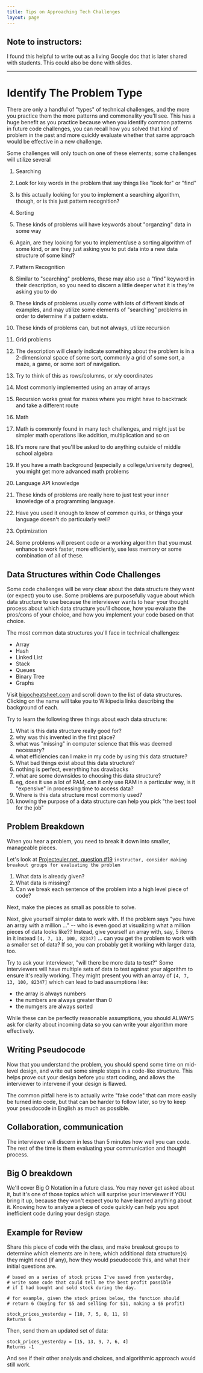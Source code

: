 ```yaml
---
title: Tips on Approaching Tech Challenges
layout: page
---
```


## Note to instructors:

I found this helpful to write out as a living Google doc that is later shared with students. This could also be done with slides.

---

# Identify The Problem Type

There are only a handful of "types" of technical challenges, and the more you practice them the more patterns and commonality you'll see. This has a huge benefit as you practice because when you identify common patterns in future code challenges, you can recall how you solved that kind of problem in the past and more quickly evaluate whether that same approach would be effective in a new challenge.

Some challenges will only touch on one of these elements; some challenges will utilize several

1. Searching
  1. Look for key words in the problem that say things like "look for" or "find"
  2. Is this actually looking for you to implement a searching algorithm, though, or is this just pattern recognition?
  
2. Sorting
  1. These kinds of problems will have keywords about "organzing" data in some way
  2. Again, are they looking for you to implement/use a sorting algorithm of some kind, or are they just asking you to put data into a new data structure of some kind?

3. Pattern Recognition
  1. Similar to "searching" problems, these may also use a "find" keyword in their description, so you need to discern a little deeper what it is they're asking you to do
  2. These kinds of problems usually come with lots of different kinds of examples, and may utilize some elements of "searching" problems in order to determine if a pattern exists.
  3. These kinds of problems can, but not always, utilize recursion
  
4. Grid problems
  1. The description will clearly indicate something about the problem is in a 2-dimensional space of some sort, commonly a grid of some sort, a maze, a game, or some sort of navigation.
  2. Try to think of this as rows/columns, or x/y coordinates
  3. Most commonly implemented using an array of arrays
  4. Recursion works great for mazes where you might have to backtrack and take a different route

5. Math
  1. Math is commonly found in many tech challenges, and might just be simpler math operations like addition, multiplication and so on
  2. It's more rare that you'll be asked to do anything outside of middle school algebra
  3. If you have a math background (especially a college/university degree), you might get more advanced math problems
  
6. Language API knowledge
  1. These kinds of problems are really here to just test your inner knowledge of a programming language.
  2. Have you used it enough to know of common quirks, or things your language doesn't do particularly well?
  
7. Optimization
  1. Some problems will present code or a working algorithm that you must enhance to work faster, more efficiently, use less memory or some combination of all of these.
  

## Data Structures within Code Challenges

Some code challenges will be very clear about the data structure they want (or expect) you to use. Some problems are purposefully vague about which data structure to use because the interviewer wants to hear your thought process about which data structure you'll choose, how you evaluate the pros/cons of your choice, and how you implement your code based on that choice.

The most common data structures you'll face in technical challenges:

- Array
- Hash
- Linked List
- Stack
- Queues
- Binary Tree
- Graphs

Visit [bigocheatsheet.com](https://bigocheatsheet.com) and scroll down to the list of data structures. Clicking on the name will take you to Wikipedia links describing the background of each.

Try to learn the following three things about each data structure:

1. What is this data structure really good for?
  1. why was this invented in the first place?
  2. what was "missing" in computer science that this was deemed necessary?
  3. what efficiencies can I make in my code by using this data structure?
2. What bad things exist about this data structure?
  1. nothing is perfect, everything has drawbacks
  2. what are some downsides to choosing this data structure?
  3. eg, does it use a lot of RAM, can it only use RAM in a particular way, is it "expensive" in processing time to access data?
3. Where is this data structure most commonly used?
  1. knowing the purpose of a data structure can help you pick "the best tool for the job"
  

## Problem Breakdown

When you hear a problem, you need to break it down into smaller, manageable pieces.

Let's look at [Projecteuler.net, question #19](https://projecteuler.net/problem=19)
`instructor, consider making breakout groups for evaluating the problem`

1. What data is already given?
2. What data is missing?
3. Can we break each sentence of the problem into a high level piece of code?

Next, make the pieces as small as possible to solve.

Next, give yourself simpler data to work with. If the problem says "you have an array with a million ..." -- who is even good at visualizing what a million pieces of data looks like?? Instead, give yourself an array with, say, 5 items in it instead `[4, 7, 13, 100, 82347]` ... can you get the problem to work with a smaller set of data? If so, you can probably get it working with larger data, too.

Try to ask your interviewer, "will there be more data to test?" Some interviewers will have multiple sets of data to test against your algorithm to ensure it's really working. They might present you with an array of `[4, 7, 13, 100, 82347]` which can lead to bad assumptions like:

- the array is always numbers
- the numbers are always greater than 0
- the numgers are always sorted

While these can be perfectly reasonable assumptions, you should ALWAYS ask for clarity about incoming data so you can write your algorithm more effectively.


## Writing Pseudocode

Now that you understand the problem, you should spend some time on mid-level design, and write out some simple steps in a code-like structure. This helps prove out your design before you start coding, and allows the interviewer to intervene if your design is flawed.

The common pitfall here is to actually write "fake code" that can more easily be turned into code, but that can be harder to follow later, so try to keep your pseudocode in English as much as possible.


## Collaboration, communication

The interviewer will discern in less than 5 minutes how well you can code. The rest of the time is them evaluating your communication and thought process.

## Big O breakdown

We'll cover Big O Notation in a future class. You may never get asked about it, but it's one of those topics which will surprise your interviewer if YOU bring it up, because they won't expect you to have learned anything about it. Knowing how to analyze a piece of code quickly can help you spot inefficient code during your design stage.

## Example for Review

Share this piece of code with the class, and make breakout groups to determine which elements are in here, which additional data structure(s) they might need (if any), how they would pseudocode this, and what their initial questions are.
```
# based on a series of stock prices I've saved from yesterday,
# write some code that could tell me the best profit possible
# if I had bought and sold stock during the day.

# for example, given the stock prices below, the function should
# return 6 (buying for $5 and selling for $11, making a $6 profit)

stock_prices_yesterday = [10, 7, 5, 8, 11, 9]
Returns 6
```

Then, send them an updated set of data:
```
stock_prices_yesterday = [15, 13, 9, 7, 6, 4]
Returns -1
```

And see if their other analysis and choices, and algorithmic approach would still work.
